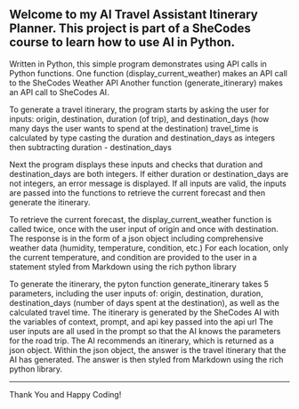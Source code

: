 Welcome to my AI Travel Assistant Itinerary Planner. 
This project is part of a SheCodes course to learn how to use AI in Python.
---------------------------------------------------------------------------------
Written in Python, this simple program demonstrates using API calls in Python functions.
One function (display_current_weather) makes an API call to the SheCodes Weather API
Another function (generate_itinerary) makes an API call to SheCodes AI. 

To generate a travel itinerary, the program starts by asking the user for inputs: 
  origin, destination, duration (of trip), and destination_days (how many days the user wants to spend at the destination)
  travel_time is calculated by type casting the duration and destination_days as integers
  then subtracting duration - destination_days

Next the program displays these inputs and checks that duration and destination_days are both integers. 
  If either duration or destination_days are not integers, an error message is displayed.
  If all inputs are valid, the inputs are passed into the functions to retrieve the current forecast and then generate the itinerary.

To retrieve the current forecast, the display_current_weather function is called twice, once with the user input of origin and once with destination.
  The response is in the form of a json object including comprehensive weather data (humidity, temperature, condition, etc.) 
  For each location, only the current temperature, and condition are provided to the user in a statement styled from Markdown using the rich python library

To generate the itinerary, the pyton function generate_itinerary takes 5 parameters, including the user inputs of: 
    origin, destination, duration, destination_days (number of days spent at the destination), 
      as well as the calculated travel time.
  The itinerary is generated by the SheCodes AI with the variables of context, prompt, and api key passed into the api url
  The user inputs are all used in the prompt so that the AI knows the parameters for the road trip.
  The AI recommends an itinerary, which is returned as a json object.
  Within the json object, the answer is the travel itinerary that the AI has generated.
  The answer is then styled from Markdown using the rich python library.

---------------------------------------------------------------------------------

Thank You and Happy Coding!
